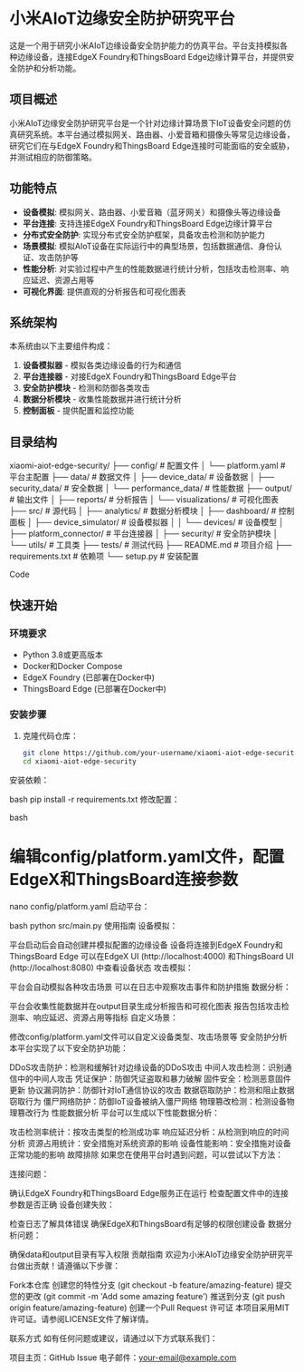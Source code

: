 # 小米AIoT边缘安全防护研究平台

这是一个用于研究小米AIoT边缘设备安全防护能力的仿真平台。平台支持模拟各种边缘设备，连接EdgeX Foundry和ThingsBoard Edge边缘计算平台，并提供安全防护和分析功能。

## 项目概述

小米AIoT边缘安全防护研究平台是一个针对边缘计算场景下IoT设备安全问题的仿真研究系统。本平台通过模拟网关、路由器、小爱音箱和摄像头等常见边缘设备，研究它们在与EdgeX Foundry和ThingsBoard Edge连接时可能面临的安全威胁，并测试相应的防御策略。

## 功能特点

- **设备模拟**: 模拟网关、路由器、小爱音箱（蓝牙网关）和摄像头等边缘设备
- **平台连接**: 支持连接EdgeX Foundry和ThingsBoard Edge边缘计算平台
- **分布式安全防护**: 实现分布式安全防护框架，具备攻击检测和防护能力
- **场景模拟**: 模拟AIoT设备在实际运行中的典型场景，包括数据通信、身份认证、攻击防护等
- **性能分析**: 对实验过程中产生的性能数据进行统计分析，包括攻击检测率、响应延迟、资源占用等
- **可视化界面**: 提供直观的分析报告和可视化图表

## 系统架构

本系统由以下主要组件构成：

1. **设备模拟器** - 模拟各类边缘设备的行为和通信
2. **平台连接器** - 对接EdgeX Foundry和ThingsBoard Edge平台
3. **安全防护模块** - 检测和防御各类攻击
4. **数据分析模块** - 收集性能数据并进行统计分析
5. **控制面板** - 提供配置和监控功能

## 目录结构
xiaomi-aiot-edge-security/ ├── config/ # 配置文件 │ └── platform.yaml # 平台主配置 ├── data/ # 数据文件 │ ├── device_data/ # 设备数据 │ ├── security_data/ # 安全数据 │ └── performance_data/ # 性能数据 ├── output/ # 输出文件 │ ├── reports/ # 分析报告 │ └── visualizations/ # 可视化图表 ├── src/ # 源代码 │ ├── analytics/ # 数据分析模块 │ ├── dashboard/ # 控制面板 │ ├── device_simulator/ # 设备模拟器 │ │ └── devices/ # 设备模型 │ ├── platform_connector/ # 平台连接器 │ ├── security/ # 安全防护模块 │ └── utils/ # 工具类 ├── tests/ # 测试代码 ├── README.md # 项目介绍 ├── requirements.txt # 依赖项 └── setup.py # 安装配置

Code

## 快速开始

### 环境要求

- Python 3.8或更高版本
- Docker和Docker Compose
- EdgeX Foundry (已部署在Docker中)
- ThingsBoard Edge (已部署在Docker中)

### 安装步骤

1. 克隆代码仓库：
   ```bash
   git clone https://github.com/your-username/xiaomi-aiot-edge-security.git
   cd xiaomi-aiot-edge-security
安装依赖：

bash
pip install -r requirements.txt
修改配置：

bash
# 编辑config/platform.yaml文件，配置EdgeX和ThingsBoard连接参数
nano config/platform.yaml
启动平台：

bash
python src/main.py
使用指南
设备模拟：

平台启动后会自动创建并模拟配置的边缘设备
设备将连接到EdgeX Foundry和ThingsBoard Edge
可以在EdgeX UI (http://localhost:4000) 和ThingsBoard UI (http://localhost:8080) 中查看设备状态
攻击模拟：

平台会自动模拟各种攻击场景
可以在日志中观察攻击事件和防护措施
数据分析：

平台会收集性能数据并在output目录生成分析报告和可视化图表
报告包括攻击检测率、响应延迟、资源占用等指标
自定义场景：

修改config/platform.yaml文件可以自定义设备类型、攻击场景等
安全防护分析
本平台实现了以下安全防护功能：

DDoS攻击防护：检测和缓解针对边缘设备的DDoS攻击
中间人攻击检测：识别通信中的中间人攻击
凭证保护：防御凭证盗取和暴力破解
固件安全：检测恶意固件更新
协议漏洞防护：防御针对IoT通信协议的攻击
数据窃取防护：检测和阻止数据窃取行为
僵尸网络防护：防御IoT设备被纳入僵尸网络
物理篡改检测：检测设备物理篡改行为
性能数据分析
平台可以生成以下性能数据分析：

攻击检测率统计：按攻击类型的检测成功率
响应延迟分析：从检测到响应的时间分析
资源占用统计：安全措施对系统资源的影响
设备性能影响：安全措施对设备正常功能的影响
故障排除
如果您在使用平台时遇到问题，可以尝试以下方法：

连接问题：

确认EdgeX Foundry和ThingsBoard Edge服务正在运行
检查配置文件中的连接参数是否正确
设备创建失败：

检查日志了解具体错误
确保EdgeX和ThingsBoard有足够的权限创建设备
数据分析问题：

确保data和output目录有写入权限
贡献指南
欢迎为小米AIoT边缘安全防护研究平台做出贡献！请遵循以下步骤：

Fork本仓库
创建您的特性分支 (git checkout -b feature/amazing-feature)
提交您的更改 (git commit -m 'Add some amazing feature')
推送到分支 (git push origin feature/amazing-feature)
创建一个Pull Request
许可证
本项目采用MIT许可证。请参阅LICENSE文件了解详情。

联系方式
如有任何问题或建议，请通过以下方式联系我们：

项目主页：GitHub Issue
电子邮件：your-email@example.com